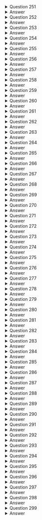 <details>
  <summary>Question 251</summary>

An Amazon EC2 instance is located in a private subnet in a new VPC. This subnet does not have outbound internet access, but the EC2 instance needs the ability to download monthly security updates from an outside vendor. What should a solutions architect do to meet these requirements?

-   [ ] A. Create an internet gateway, and attach it to the VPC. Configure the private subnet route table to use the internet gateway as the default route.
-   [ ] B. Create a NAT gateway, and place it in a public subnet. Configure the private subnet route table to use the NAT gateway as the default route.
-   [ ] C. Create a NAT instance, and place it in the same subnet where the EC2 instance is located. Configure the private subnet route table to use the NAT instance as the default route.
-   [ ] D. Create an internet gateway, and attach it to the VPC. Create a NAT instance, and place it in the same subnet where the EC2 instance is located. Configure the private subnet route table to use the internet gateway as the default route.
   
</details>

<details>
  <summary>Answer</summary>

-   [ ] B. Create a NAT gateway, and place it in a public subnet. Configure the private subnet route table to use the NAT gateway as the default route.
   
Why these are the correct answers:

B. Create a NAT gateway, and place it in a public subnet. Configure the private subnet route table to use the NAT gateway as the default route.

-   [ ] A NAT gateway in a public subnet allows instances in private subnets to access the internet.
-   [ ] The private subnet's route table directs outbound traffic to the NAT gateway.
-   [ ] This solution enables the EC2 instance to download updates securely.
   
Why are the other answers wrong?

-   [ ] A. An internet gateway allows public subnets to access the internet, but not private subnets.
-   [ ] C. A NAT instance requires more management than a NAT gateway. Placing it in the same subnet is incorrect.
-   [ ] D. Combining an internet gateway and a NAT instance is unnecessary and incorrect.

Therefore, Option B is the correct solution.

</details>
<details>
  <summary>Question 252</summary>

A solutions architect needs to design a system to store client case files. The files are core company assets and are important. The number of files will grow over time. The files must be simultaneously accessible from multiple application servers that run on Amazon EC2 instances. The solution must have built-in redundancy. Which solution meets these requirements?

-   [ ] A. Amazon Elastic File System (Amazon EFS)
-   [ ] B. Amazon Elastic Block Store (Amazon EBS)
-   [ ] C. Amazon S3 Glacier Deep Archive
-   [ ] D. AWS Backup
   
</details>

<details>
  <summary>Answer</summary>

-   [ ] A. Amazon Elastic File System (Amazon EFS)
   
Why these are the correct answers:

A. Amazon Elastic File System (Amazon EFS)

-   [ ] Amazon EFS provides scalable file storage for use with EC2 instances.
-   [ ] It supports concurrent access from multiple EC2 instances.
-   [ ] EFS is designed with built-in redundancy and scalability.
   
Why are the other answers wrong?

-   [ ] B. Amazon EBS is block storage and can only be attached to a single EC2 instance at a time.
-   [ ] C. Amazon S3 Glacier Deep Archive is for long-term archival, not concurrent access.
-   [ ] D. AWS Backup is for backup and recovery, not for providing shared file storage.

Therefore, Option A is the correct solution.

</details>

<details>
  <summary>Question 253</summary>

A solutions architect has created two IAM policies: Policy1 and Policy2. Both policies are attached to an IAM group.

![image](https://github.com/user-attachments/assets/33793b35-856c-4f09-be2a-7c4df3846bb2)

A cloud engineer is added as an IAM user to the IAM group. Which action will the cloud engineer be able to perform?

-   [ ] A. Deleting IAM users
-   [ ] B. Deleting directories
-   [ ] C. Deleting Amazon EC2 instances
-   [ ] D. Deleting logs from Amazon CloudWatch Logs
   
</details>

<details>
  <summary>Answer</summary>

-   [ ] C. Deleting Amazon EC2 instances
   
Why these are the correct answers:

C. Deleting Amazon EC2 instances

-   [ ] Policy 1 allows all EC2 actions.
-   [ ] Policy 2 denies "ds:Delete\*" actions.
-   [ ] Deny statements override allow statements, but the cloud engineer is still allowed to delete EC2 instances.

Why are the other answers wrong?

-   [ ] A. The engineer can't delete IAM users because it's not in Policy 1.
-   [ ] B. "ds:Delete\*" denies deleting directories.
-   [ ] D. "logs:Get\*" and "logs:Describe\*" do not allow deleting logs.

Therefore, Option C is the correct answer.

</details>

<details>
  <summary>Question 254</summary>

A company is reviewing a recent migration of a three-tier application to a VPC. The security team discovers that the principle of least privilege is not being applied to Amazon EC2 security group ingress and egress rules between the application tiers. What should a solutions architect do to correct this issue?

-   [ ] A. Create security group rules using the instance ID as the source or destination.
-   [ ] B. Create security group rules using the security group ID as the source or destination.
-   [ ] C. Create security group rules using the VPC CIDR blocks as the source or destination.
-   [ ] D. Create security group rules using the subnet CIDR blocks as the source or destination.
   
</details>

<details>
  <summary>Answer</summary>

-   [ ] B. Create security group rules using the security group ID as the source or destination.
   
Why these are the correct answers:

B. Create security group rules using the security group ID as the source or destination.

-   [ ] Security groups can reference other security groups, applying least privilege.
-   [ ] This allows traffic only from instances in the specified security group.
   
Why are the other answers wrong?

-   [ ] A. Instance IDs are dynamic and not practical for security group rules.
-   [ ] C. VPC CIDR blocks are too broad and violate least privilege.
-   [ ] D. Subnet CIDR blocks are also too broad for tier-level security.

Therefore, Option B is the correct solution.

</details>
<details>
  <summary>Question 255</summary>

A company has an ecommerce checkout workflow that writes an order to a database and calls a service to process the payment. Users are experiencing timeouts during the checkout process. When users resubmit the checkout form, multiple unique orders are created for the same desired transaction. How should a solutions architect refactor this workflow to prevent the creation of multiple orders?

-   [ ] A. Configure the web application to send an order message to Amazon Kinesis Data Firehose. Set the payment service to retrieve the message from Kinesis Data Firehose and process the order.
-   [ ] B. Create a rule in AWS CloudTrail to invoke an AWS Lambda function based on the logged application path request. Use Lambda to query the database, call the payment service, and pass in the order information.
-   [ ] C. Store the order in the database. Send a message that includes the order number to Amazon Simple Notification Service (Amazon SNS). Set the payment service to poll Amazon SNS, retrieve the message, and process the order.
-   [ ] D. Store the order in the database. Send a message that includes the order number to an Amazon Simple Queue Service (Amazon SQS) FIFO queue. Set the payment service to retrieve the message and process the order. Delete the message from the queue.
   
</details>

<details>
  <summary>Answer</summary>

-   [ ] D. Store the order in the database. Send a message that includes the order number to an Amazon Simple Queue Service (Amazon SQS) FIFO queue. Set the payment service to retrieve the message and process the order. Delete the message from the queue.
   
Why these are the correct answers:

D. Store the order in the database. Send a message that includes the order number to an Amazon Simple Queue Service (Amazon SQS) FIFO queue. Set the payment service to retrieve the message and process the order. Delete the message from the queue.

-   [ ] SQS FIFO queues ensure messages are processed exactly once and in order.
-   [ ] This prevents duplicate order creation by processing each order only once.
   
Why are the other answers wrong?

-   [ ] A. Kinesis Data Firehose is for streaming data to destinations, not for ensuring single processing.
-   [ ] B. CloudTrail is for API call logging, not for workflow management.
-   [ ] C. SNS is for pub/sub, not for ensuring single processing of messages.

Therefore, Option D is the correct solution.

</details>
<details>
  <summary>Question 256</summary>

A solutions architect is implementing a document review application using an Amazon S3 bucket for storage. The solution must prevent accidental deletion of the documents and ensure that all versions of the documents are available. Users must be able to download, modify, and upload documents. Which combination of actions should be taken to meet these requirements? (Choose two.)

-   [ ] A. Enable a read-only bucket ACL.
-   [ ] B. Enable versioning on the bucket.
-   [ ] C. Attach an IAM policy to the bucket.
-   [ ] D. Enable MFA Delete on the bucket.
-   [ ] E. Encrypt the bucket using AWS KMS.
   
</details>

<details>
  <summary>Answer</summary>

-   [ ] B. Enable versioning on the bucket.
-   [ ] D. Enable MFA Delete on the bucket.
   
Why these are the correct answers:

B. Enable versioning on the bucket.

-   [ ] Versioning keeps multiple versions of an object, preventing data loss from overwrites or deletions.
   
D. Enable MFA Delete on the bucket.

-   [ ] MFA Delete requires multi-factor authentication for deletion, preventing accidental deletes.
   
Why are the other answers wrong?

-   [ ] A. Read-only ACL prevents users from modifying and uploading documents.
-   [ ] C. IAM policies control access but do not prevent accidental deletion.
-   [ ] E. Encryption secures data but does not prevent deletion.

Therefore, options B and D are the correct solutions.

</details>
<details>
  <summary>Question 257</summary>

A company is building a solution that will report Amazon EC2 Auto Scaling events across all the applications in an AWS account. The company needs to use a serverless solution to store the EC2 Auto Scaling status data in Amazon S3. The company then will use the data in Amazon S3 to provide near-real-time updates in a dashboard. The solution must not affect the speed of EC2 instance launches. How should the company move the data to Amazon S3 to meet these requirements?

-   [ ] A. Use an Amazon CloudWatch metric stream to send the EC2 Auto Scaling status data to Amazon Kinesis Data Firehose. Store the data in Amazon S3.
-   [ ] B. Launch an Amazon EMR cluster to collect the EC2 Auto Scaling status data and send the data to Amazon Kinesis Data Firehose. Store the data in Amazon S3.
-   [ ] C. Create an Amazon EventBridge rule to invoke an AWS Lambda function on a schedule. Configure the Lambda function to send the EC2 Auto Scaling status data directly to Amazon S3.
-   [ ] D. Use a bootstrap script during the launch of an EC2 instance to install Amazon Kinesis Agent. Configure Kinesis Agent to collect the EC2 Auto Scaling status data and send the data to Amazon Kinesis Data Firehose. Store the data in Amazon S3.
   
</details>

<details>
  <summary>Answer</summary>

-   [ ] A. Use an Amazon CloudWatch metric stream to send the EC2 Auto Scaling status data to Amazon Kinesis Data Firehose. Store the data in Amazon S3.
   
Why these are the correct answers:

A. Use an Amazon CloudWatch metric stream to send the EC2 Auto Scaling status data to Amazon Kinesis Data Firehose. Store the data in Amazon S3.

-   [ ] CloudWatch metric streams send data in near-real-time without affecting EC2 instance launches.
-   [ ] Kinesis Data Firehose efficiently delivers data to S3.
-   [ ] This is a serverless solution.
   
Why are the other answers wrong?

-   [ ] B. Launching an EMR cluster is not serverless and adds overhead.
-   [ ] C. Lambda on a schedule is not real-time.
-   [ ] D. Bootstrap scripts add overhead to EC2 launches.

Therefore, Option A is the correct solution.

</details>
<details>
  <summary>Question 258</summary>

A company has an application that places hundreds of .csv files into an Amazon S3 bucket every hour. The files are 1 GB in size. Each time a file is uploaded, the company needs to convert the file to Apache Parquet format and place the output file into an S3 bucket. Which solution will meet these requirements with the LEAST operational overhead?

-   [ ] A. Create an AWS Lambda function to download the .csv files, convert the files to Parquet format, and place the output files in an S3 bucket. Invoke the Lambda function for each S3 PUT event.
-   [ ] B. Create an Apache Spark job to read the .csv files, convert the files to Parquet format, and place the output files in an S3 bucket. Create an AWS Lambda function for each S3 PUT event to invoke the Spark job.
-   [ ] C. Create an AWS Glue table and an AWS Glue crawler for the S3 bucket where the application places the .csv files. Schedule an AWS Lambda function to periodically use Amazon Athena to query the AWS Glue table, convert the query results into Parquet format, and place the output files into an S3 bucket.
-   [ ] D. Create an AWS Glue extract, transform, and load (ETL) job to convert the .csv files to Parquet format and place the output files into an S3 bucket. Create an AWS Lambda function for each S3 PUT event to invoke the ETL job.
   
</details>

<details>
  <summary>Answer</summary>

-   [ ] D. Create an AWS Glue extract, transform, and load (ETL) job to convert the .csv files to Parquet format and place the output files into an S3 bucket. Create an AWS Lambda function for each S3 PUT event to invoke the ETL job.
   
Why these are the correct answers:

D. Create an AWS Glue extract, transform, and load (ETL) job to convert the .csv files to Parquet format and place the output files into an S3 bucket. Create an AWS Lambda function for each S3 PUT event to invoke the ETL job.

-   [ ] AWS Glue ETL jobs are designed for data transformation.
-   [ ] Lambda functions can trigger the ETL job on S3 PUT events.
-   [ ] This solution is efficient and managed.
   
Why are the other answers wrong?

-   [ ] A. Lambda functions may have limitations with large files and complex transformations.
-   [ ] B. Spark jobs require more setup and management.
-   [ ] C. Athena is for querying, not efficient for ETL.

Therefore, Option D is the correct solution.

</details>
<details>
  <summary>Question 259</summary>

A company is implementing new data retention policies for all databases that run on Amazon RDS DB instances. The company must retain daily backups for a minimum period of 2 years. The backups must be consistent and restorable. Which solution should a solutions architect recommend to meet these requirements?

-   [ ] A. Create a backup vault in AWS Backup to retain RDS backups. Create a new backup plan with a daily schedule and an expiration period of 2 years after creation. Assign the RDS DB instances to the backup plan.
-   [ ] B. Configure a backup window for the RDS DB instances for daily snapshots. Assign a snapshot retention policy of 2 years to each RDS DB instance. Use Amazon Data Lifecycle Manager (Amazon DLM) to schedule snapshot deletions.
-   [ ] C. Configure database transaction logs to be automatically backed up to Amazon CloudWatch Logs with an expiration period of 2 years.
-   [ ] D. Configure an AWS Database Migration Service (AWS DMS) replication task. Deploy a replication instance, and configure a change data capture (CDC) task to stream database changes to Amazon S3 as the target. Configure S3 Lifecycle policies to delete the snapshots after 2 years.
   
</details>

<details>
  <summary>Answer</summary>

-   [ ] A. Create a backup vault in AWS Backup to retain RDS backups. Create a new backup plan with a daily schedule and an expiration period of 2 years after creation. Assign the RDS DB instances to the backup plan.
   
Why these are the correct answers:

A. Create a backup vault in AWS Backup to retain RDS backups. Create a new backup plan with a daily schedule and an expiration period of 2 years after creation. Assign the RDS DB instances to the backup plan.

-   [ ] AWS Backup centrally manages backups.
-   [ ] Backup plans automate backup schedules and retention.
-   [ ] This solution meets the requirements for consistent and restorable backups.
   
Why are the other answers wrong?

-   [ ] B. RDS snapshots are point-in-time and not as flexible as AWS Backup. DLM is for EBS volumes, not RDS.
-   [ ] C. CloudWatch Logs are for log data, not database backups.
-   [ ] D. DMS is for database migration, not backups.

Therefore, Option A is the correct solution.

</details>
<details>
  <summary>Question 260</summary>

A company's compliance team needs to move its file shares to AWS. The shares run on a Windows Server SMB file share. A self-managed on-premises Active Directory controls access to the files and folders. The company wants to use Amazon FSx for Windows File Server as part of the solution. The company must ensure that the on-premises Active Directory groups restrict access to the FSx for Windows File Server SMB compliance shares, folders, and files after the move to AWS. The company has created an FSx for Windows File Server file system. Which solution will meet these requirements?

-   [ ] A. Create an Active Directory Connector to connect to the Active Directory. Map the Active Directory groups to IAM groups to restrict access.
-   [ ] B. Assign a tag with a Restrict tag key and a Compliance tag value. Map the Active Directory groups to IAM groups to restrict access.
-   [ ] C. Create an IAM service-linked role that is linked directly to FSx for Windows File Server to restrict access.
-   [ ] D. Join the file system to the Active Directory to restrict access.
   
</details>

<details>
  <summary>Answer</summary>

-   [ ] D. Join the file system to the Active Directory to restrict access.
   
Why these are the correct answers:

D. Join the file system to the Active Directory to restrict access.

-   [ ] Joining the file system to the Active Directory preserves existing permissions.
-   [ ] This allows on-premises Active Directory groups to control access.
   
Why are the other answers wrong?

-   [ ] A. AD Connector connects to AD but doesn't directly enforce permissions. Mapping to IAM groups is incorrect.
-   [ ] B. Tags are for metadata, not access control. Mapping to IAM groups is incorrect.
-   [ ] C. IAM service-linked roles are for AWS services to access other AWS services, not for Active Directory permissions.

Therefore, Option D is the correct solution.

</details>

<details>
  <summary>Question 261</summary>

A company recently announced the deployment of its retail website to a global audience. The website runs on multiple Amazon EC2 instances behind an Elastic Load Balancer. The instances run in an Auto Scaling group across multiple Availability Zones. The company wants to provide its customers with different versions of content based on the devices that the customers use to access the website. Which combination of actions should a solutions architect take to meet these requirements? (Choose two.)

-   [ ] A. Configure Amazon CloudFront to cache multiple versions of the content.
-   [ ] B. Configure a host header in a Network Load Balancer to forward traffic to different instances.
-   [ ] C. Configure a Lambda@Edge function to send specific objects to users based on the User-Agent header.
-   [ ] D. Configure AWS Global Accelerator. Forward requests to a Network Load Balancer (NLB). Configure the NLB to set up host-based routing to different EC2 instances.
-   [ ] E. Configure AWS Global Accelerator. Forward requests to a Network Load Balancer (NLB). Configure the NLB to set up path-based routing to different EC2 instances.
   
</details>

<details>
  <summary>Answer</summary>

-   [ ] A. Configure Amazon CloudFront to cache multiple versions of the content.
-   [ ] C. Configure a Lambda@Edge function to send specific objects to users based on the User-Agent header.
   
Why these are the correct answers:

A. Configure Amazon CloudFront to cache multiple versions of the content.

-   [ ] CloudFront can cache different versions of content.
   
C. Configure a Lambda@Edge function to send specific objects to users based on the User-Agent header.

-   [ ] Lambda@Edge allows customization of content delivery based on headers like User-Agent.
   
Why are the other answers wrong?

-   [ ] B. Network Load Balancers do not support host headers.
-   [ ] D. Global Accelerator is for performance, not content versioning. NLBs don't support host-based routing.
-   [ ] E. Global Accelerator is for performance, not content versioning. NLBs don't support path-based routing.

Therefore, options A and C are correct.

</details>
<details>
  <summary>Question 262</summary>

A company plans to use Amazon ElastiCache for its multi-tier web application. A solutions architect creates a Cache VPC for the ElastiCache cluster and an App VPC for the application's Amazon EC2 instances. Both VPCs are in the us-east-1 Region.

The solutions architect must implement a solution to provide the application's EC2 instances with access to the ElastiCache cluster. Which solution will meet these requirements MOST cost-effectively?

-   [ ] A. Create a peering connection between the VPCs. Add a route table entry for the peering connection in both VPCs. Configure an inbound rule for the ElastiCache cluster's security group to allow inbound connection from the application's security group.
-   [ ] B. Create a Transit VPC. Update the VPC route tables in the Cache VPC and the App VPC to route traffic through the Transit VPC. Configure an inbound rule for the ElastiCache cluster's security group to allow inbound connection from the application's security group.
-   [ ] C. Create a peering connection between the VPCs. Add a route table entry for the peering connection in both VPCs. Configure an inbound rule for the peering connection's security group to allow inbound connection from the application's security group.
-   [ ] D. Create a Transit VPC. Update the VPC route tables in the Cache VPC and the App VPC to route traffic through the Transit VPC. Configure an inbound rule for the Transit VPC's security group to allow inbound connection from the application's security group.
   
</details>

<details>
  <summary>Answer</summary>

-   [ ] A. Create a peering connection between the VPCs. Add a route table entry for the peering connection in both VPCs. Configure an inbound rule for the ElastiCache cluster's security group to allow inbound connection from the application's security group.
   
Why these are the correct answers:

A. Create a peering connection between the VPCs. Add a route table entry for the peering connection in both VPCs. Configure an inbound rule for the ElastiCache cluster's security group to allow inbound connection from the application's security group.

-   [ ] VPC peering is the simplest and most cost-effective way to connect two VPCs.
-   [ ] Route table entries enable traffic flow.
-   [ ] Security groups control access to ElastiCache.
   
Why are the other answers wrong?

-   [ ] B. Transit VPC is more complex and expensive for only two VPCs.
-   [ ] C. Security groups of ElastiCache, not peering, control access to ElastiCache.
-   [ ] D. Transit VPC is more complex and expensive than peering.

Therefore, Option A is the correct solution.

</details>
<details>
  <summary>Question 263</summary>

A company is building an application that consists of several microservices. The company has decided to use container technologies to deploy its software on AWS. The company needs a solution that minimizes the amount of ongoing effort for maintenance and scaling. The company cannot manage additional infrastructure. Which combination of actions should a solutions architect take to meet these requirements? (Choose two.)

-   [ ] A. Deploy an Amazon Elastic Container Service (Amazon ECS) cluster.
-   [ ] B. Deploy the Kubernetes control plane on Amazon EC2 instances that span multiple Availability Zones.
-   [ ] C. Deploy an Amazon Elastic Container Service (Amazon ECS) service with an Amazon EC2 launch type. Specify a desired task number level of greater than or equal to 2.
-   [ ] D. Deploy an Amazon Elastic Container Service (Amazon ECS) service with a Fargate launch type. Specify a desired task number level of greater than or equal to 2.
-   [ ] E. Deploy Kubernetes worker nodes on Amazon EC2 instances that span multiple Availability Zones. Create a deployment that specifies two or more replicas for each microservice.
   
</details>

<details>
  <summary>Answer</summary>

-   [ ] A. Deploy an Amazon Elastic Container Service (Amazon ECS) cluster.
-   [ ] D. Deploy an Amazon Elastic Container Service (Amazon ECS) service with a Fargate launch type. Specify a desired task number level of greater than or equal to 2.
   
Why these are the correct answers:

A. Deploy an Amazon Elastic Container Service (Amazon ECS) cluster.

-   [ ] ECS is a managed container orchestration service.
   
D. Deploy an Amazon Elastic Container Service (Amazon ECS) service with a Fargate launch type. Specify a desired task number level of greater than or equal to 2.

-   [ ] Fargate removes the need to manage underlying infrastructure.
-   [ ] Specifying at least two tasks ensures high availability.
   
Why are the other answers wrong?

-   [ ] B. Managing the Kubernetes control plane adds operational overhead.
-   [ ] C. EC2 launch type requires managing EC2 instances.
-   [ ] E. Managing Kubernetes worker nodes adds operational overhead.

Therefore, options A and D are correct.

</details>
<details>
  <summary>Question 264</summary>

A company has a web application hosted over 10 Amazon EC2 instances with traffic directed by Amazon Route 53. The company occasionally experiences a timeout error when attempting to browse the application. The networking team finds that some DNS queries return IP addresses of unhealthy instances, resulting in the timeout error. What should a solutions architect implement to overcome these timeout errors?

-   [ ] A. Create a Route 53 simple routing policy record for each EC2 instance. Associate a health check with each record.
-   [ ] B. Create a Route 53 failover routing policy record for each EC2 instance. Associate a health check with each record.
-   [ ] C. Create an Amazon CloudFront distribution with EC2 instances as its origin. Associate a health check with the EC2 instances.
-   [ ] D. Create an Application Load Balancer (ALB) with a health check in front of the EC2 instances. Route to the ALB from Route 53.
   
</details>

<details>
  <summary>Answer</summary>

-   [ ] D. Create an Application Load Balancer (ALB) with a health check in front of the EC2 instances. Route to the ALB from Route 53.
   
Why these are the correct answers:

D. Create an Application Load Balancer (ALB) with a health check in front of the EC2 instances. Route to the ALB from Route 53.

-   [ ] ALB health checks ensure traffic is routed only to healthy instances.
-   [ ] Route 53 directs traffic to the ALB.
   
Why are the other answers wrong?

-   [ ] A. Simple routing does not provide health checks.
-   [ ] B. Failover routing is for disaster recovery, not load balancing.
-   [ ] C. CloudFront is for caching, not load balancing with health checks.

Therefore, Option D is the correct solution.

</details>
<details>
  <summary>Question 265</summary>

A solutions architect needs to design a highly available application consisting of web, application, and database tiers. HTTPS content delivery should be as close to the edge as possible, with the least delivery time. Which solution meets these requirements and is MOST secure?

-   [ ] A. Configure a public Application Load Balancer (ALB) with multiple redundant Amazon EC2 instances in public subnets. Configure Amazon CloudFront to deliver HTTPS content using the public ALB as the origin.
-   [ ] B. Configure a public Application Load Balancer with multiple redundant Amazon EC2 instances in private subnets. Configure Amazon CloudFront to deliver HTTPS content using the EC2 instances as the origin.
-   [ ] C. Configure a public Application Load Balancer (ALB) with multiple redundant Amazon EC2 instances in private subnets. Configure Amazon CloudFront to deliver HTTPS content using the public ALB as the origin.
-   [ ] D. Configure a public Application Load Balancer with multiple redundant Amazon EC2 instances in public subnets. Configure Amazon CloudFront to deliver HTTPS content using the EC2 instances as the origin.
   
</details>

<details>
  <summary>Answer</summary>

-   [ ] C. Configure a public Application Load Balancer (ALB) with multiple redundant Amazon EC2 instances in private subnets. Configure Amazon CloudFront to deliver HTTPS content using the public ALB as the origin.
   
Why these are the correct answers:

C. Configure a public Application Load Balancer (ALB) with multiple redundant Amazon EC2 instances in private subnets. Configure Amazon CloudFront to deliver HTTPS content using the public ALB as the origin.

-   [ ] CloudFront delivers content close to users (edge locations).
-   [ ] ALB distributes traffic to EC2 instances.
-   [ ] Private subnets secure EC2 instances.
   
Why are the other answers wrong?

-   [ ] A. EC2 instances in public subnets are less secure.
-   [ ] B. CloudFront needs a public endpoint like an ALB, not EC2 instances directly. EC2 instances in private subnets can't be directly accessed from the internet.
-   [ ] D. EC2 instances in public subnets are less secure, and CloudFront needs a public endpoint.

Therefore, Option C is the correct solution.

</details>
<details>
  <summary>Question 266</summary>

A company has a popular gaming platform running on AWS. The application is sensitive to latency because latency can impact the user experience and introduce unfair advantages to some players. The application is deployed in every AWS Region. It runs on Amazon EC2 instances that are part of Auto Scaling groups configured behind Application Load Balancers (ALBs). A solutions architect needs to implement a mechanism to monitor the health of the application and redirect traffic to healthy endpoints. Which solution meets these requirements?

-   [ ] A. Configure an accelerator in AWS Global Accelerator. Add a listener for the port that the application listens on, and attach it to a Regional endpoint in each Region. Add the ALB as the endpoint.
-   [ ] B. Create an Amazon CloudFront distribution and specify the ALB as the origin server. Configure the cache behavior to use origin cache headers. Use AWS Lambda functions to optimize the traffic.
-   [ ] C. Create an Amazon CloudFront distribution and specify Amazon S3 as the origin server. Configure the cache behavior to use origin cache headers. Use AWS Lambda functions to optimize the traffic.
-   [ ] D. Configure an Amazon DynamoDB database to serve as the data store for the application. Create a DynamoDB Accelerator (DAX) cluster to act as the in-memory cache for DynamoDB hosting the application data.
   
</details>

<details>
  <summary>Answer</summary>

-   [ ] A. Configure an accelerator in AWS Global Accelerator. Add a listener for the port that the application listens on, and attach it to a Regional endpoint in each Region. Add the ALB as the endpoint.
   
Why these are the correct answers:

A. Configure an accelerator in AWS Global Accelerator. Add a listener for the port that the application listens on, and attach it to a Regional endpoint in each Region. Add the ALB as the endpoint.

-   [ ] Global Accelerator improves performance by routing traffic to the nearest healthy endpoint.
-   [ ] It monitors application health and redirects traffic away from unhealthy endpoints.
   
Why are the other answers wrong?

-   [ ] B. CloudFront is for caching content, not for real-time traffic routing based on health.
-   [ ] C. CloudFront with S3 is for static content, not dynamic application traffic.
-   [ ] D. DynamoDB and DAX are for database performance, not application health and traffic routing.

Therefore, Option A is the correct solution.

</details>
<details>
  <summary>Question 267</summary>

A company has one million users that use its mobile app. The company must analyze the data usage in near-real time. The company also must encrypt the data in near-real time and must store the data in a centralized location in Apache Parquet format for further processing. Which solution will meet these requirements with the LEAST operational overhead?

-   [ ] A. Create an Amazon Kinesis data stream to store the data in Amazon S3. Create an Amazon Kinesis Data Analytics application to analyze the data. Invoke an AWS Lambda function to send the data to the Kinesis Data Analytics application.
-   [ ] B. Create an Amazon Kinesis data stream to store the data in Amazon S3. Create an Amazon EMR cluster to analyze the data. Invoke an AWS Lambda function to send the data to the EMR cluster.
-   [ ] C. Create an Amazon Kinesis Data Firehose delivery stream to store the data in Amazon S3. Create an Amazon EMR cluster to analyze the data.
-   [ ] D. Create an Amazon Kinesis Data Firehose delivery stream to store the data in Amazon S3. Create an Amazon Kinesis Data Analytics application to analyze the data.
   
</details>

<details>
  <summary>Answer</summary>

-   [ ] D. Create an Amazon Kinesis Data Firehose delivery stream to store the data in Amazon S3. Create an Amazon Kinesis Data Analytics application to analyze the data.
   
Why these are the correct answers:

D. Create an Amazon Kinesis Data Firehose delivery stream to store the data in Amazon S3. Create an Amazon Kinesis Data Analytics application to analyze the data.

-   [ ] Kinesis Data Firehose can deliver data to S3 and convert it to Parquet.
-   [ ] Kinesis Data Analytics can analyze data in near-real time.
-   [ ] This is a managed solution with minimal overhead.
   
Why are the other answers wrong?

-   [ ] A. Kinesis Data Streams and Lambda add complexity.
-   [ ] B. EMR clusters add operational overhead.
-   [ ] C. EMR clusters add operational overhead.

Therefore, Option D is the correct solution.

</details>
<details>
  <summary>Question 268</summary>

A gaming company has a web application that displays scores. The application runs on Amazon EC2 instances behind an Application Load Balancer. The application stores data in an Amazon RDS for MySQL database. Users are starting to experience long delays and interruptions that are caused by database read performance. The company wants to improve the user experience while minimizing changes to the application's architecture. What should a solutions architect do to meet these requirements?

-   [ ] A. Use Amazon ElastiCache in front of the database.
-   [ ] B. Use RDS Proxy between the application and the database.
-   [ ] C. Migrate the application from EC2 instances to AWS Lambda.
-   [ ] D. Migrate the database from Amazon RDS for MySQL to Amazon DynamoDB.
   
</details>

<details>
  <summary>Answer</summary>

-   [ ] A. Use Amazon ElastiCache in front of the database.
   
Why these are the correct answers:

A. Use Amazon ElastiCache in front of the database.

-   [ ] ElastiCache can cache frequently read data, reducing database load.
-   [ ] This improves read performance with minimal changes to the application.
   
Why are the other answers wrong?

-   [ ] B. RDS Proxy is for connection management, not caching.
-   [ ] C. Migrating to Lambda requires significant application changes.
-   [ ] D. Migrating to DynamoDB requires significant application changes.

Therefore, Option A is the correct solution.

</details>
<details>
  <summary>Question 269</summary>

An ecommerce company has noticed performance degradation of its Amazon RDS based web application. The performance degradation is attributed to an increase in the number of read-only SQL queries triggered by business analysts. A solutions architect needs to solve the problem with minimal changes to the existing web application. What should the solutions architect recommend?

-   [ ] A. Export the data to Amazon DynamoDB and have the business analysts run their queries.
-   [ ] B. Load the data into Amazon ElastiCache and have the business analysts run their queries.
-   [ ] C. Create a read replica of the primary database and have the business analysts run their queries.
-   [ ] D. Copy the data into an Amazon Redshift cluster and have the business analysts run their queries.
   
</details>

<details>
  <summary>Answer</summary>

-   [ ] C. Create a read replica of the primary database and have the business analysts run their queries.
   
Why these are the correct answers:

C. Create a read replica of the primary database and have the business analysts run their queries.

-   [ ] Read replicas offload read queries from the primary database.
-   [ ] This improves performance with minimal application changes.
   
Why are the other answers wrong?

-   [ ] A. DynamoDB is not suitable for complex SQL queries.
-   [ ] B. ElastiCache is for caching, not for running analytical queries.
-   [ ] D. Redshift is for data warehousing and is overkill for simple read queries.

Therefore, Option C is the correct solution.

</details>
<details>
  <summary>Question 270</summary>

A company is using a centralized AWS account to store log data in various Amazon S3 buckets. A solutions architect needs to ensure that the data is encrypted at rest before the data is uploaded to the S3 buckets. The data also must be encrypted in transit. Which solution meets these requirements?

-   [ ] A. Use client-side encryption to encrypt the data that is being uploaded to the S3 buckets.
-   [ ] B. Use server-side encryption to encrypt the data that is being uploaded to the S3 buckets.
-   [ ] C. Create bucket policies that require the use of server-side encryption with S3 managed encryption keys (SSE-S3) for S3 uploads.
-   [ ] D. Enable the security option to encrypt the S3 buckets through the use of a default AWS Key Management Service (AWS KMS) key.
   
</details>

<details>
  <summary>Answer</summary>

-   [ ] A. Use client-side encryption to encrypt the data that is being uploaded to the S3 buckets.
   
Why these are the correct answers:

A. Use client-side encryption to encrypt the data that is being uploaded to the S3 buckets.

-   [ ] Client-side encryption ensures data is encrypted before transit and at rest.
   
Why are the other answers wrong?

-   [ ] B. Server-side encryption encrypts data at rest but not before transit.
-   [ ] C. Bucket policies enforce encryption but don't encrypt data before transit.
-   [ ] D. This option does not exist.

Therefore, Option A is the correct solution.

</details>

<details>
  <summary>Question 271</summary>

A solutions architect observes that a nightly batch processing job is automatically scaled up for 1 hour before the desired Amazon EC2 capacity is reached. The peak capacity is the 'same every night and the batch jobs always start at 1 AM. The solutions architect needs to find a cost-effective solution that will allow for the desired EC2 capacity to be reached quickly and allow the Auto Scaling group to scale down after the batch jobs are complete. What should the solutions architect do to meet these requirements?

- [ ] A. Increase the minimum capacity for the Auto Scaling group.
- [ ] B. Increase the maximum capacity for the Auto Scaling group.
- [ ] C. Configure scheduled scaling to scale up to the desired compute level.
- [ ] D. Change the scaling policy to add more EC2 instances during each scaling operation.

</details>

<details>
  <summary>Answer</summary>

- [ ] C. Configure scheduled scaling to scale up to the desired compute level.

Why these are the correct answers:

C. Configure scheduled scaling to scale up to the desired compute level.

Why are the other answers wrong?

- [ ] A. Increasing the minimum capacity would ensure that the desired number of instances are always running, not just during the batch job. This is not cost-effective.
- [ ] B. Increasing the maximum capacity would not solve the problem of the delay in scaling up. It only sets a ceiling on how many instances can run.
- [ ] D. Changing the scaling policy might help scale faster, but since the scaling is predictable, it is not the most cost-effective solution.
</details>
<details>
  <summary>Question 272</summary>

A company serves a dynamic website from a fleet of Amazon EC2 instances behind an Application Load Balancer (ALB). The website needs to support multiple languages to serve customers around the world. The website's architecture is running in the us-west-1 Region and is exhibiting high request latency for users that are located in other parts of the world. The website needs to serve requests quickly and efficiently regardless of a user's location. However, the company does not want to recreate the existing architecture across multiple Regions. What should a solutions architect do to meet these requirements?

- [ ] A. Replace the existing architecture with a website that is served from an Amazon S3 bucket. Configure an Amazon CloudFront distribution with the S3 bucket as the origin. Set the cache behavior settings to cache based on the Accept-Language request header.
- [ ] B. Configure an Amazon CloudFront distribution with the ALB as the origin. Set the cache behavior settings to cache based on the Accept-Language request header.
- [ ] C. Create an Amazon API Gateway API that is integrated with the ALB. Configure the API to use the HTTP integration type. Set up an API Gateway stage to enable the API cache based on the Accept-Language request header.
- [ ] D. Launch an EC2 instance in each additional Region and configure NGINX to act as a cache server for that Region. Put all the EC2 instances and the ALB behind an Amazon Route 53 record set with a geolocation routing policy.

</details>

<details>
  <summary>Answer</summary>

- [ ] B. Configure an Amazon CloudFront distribution with the ALB as the origin. Set the cache behavior settings to cache based on the Accept-Language request header.

Why these are the correct answers:

B. Configure an Amazon CloudFront distribution with the ALB as the origin. Set the cache behavior settings to cache based on the Accept-Language request header.

Why are the other answers wrong?

- [ ] A. Replacing the architecture with S3 would only work for static content, not a dynamic website.
- [ ] C. API Gateway is not designed for caching web content like CloudFront.
- [ ] D. Launching EC2 instances in each region is complex and expensive compared to using CloudFront.
</details>
<details>
  <summary>Question 273</summary>

A rapidly growing ecommerce company is running its workloads in a single AWS Region. A solutions architect must create a disaster recovery (DR) strategy that includes a different AWS Region. The company wants its database to be up to date in the DR Region with the least possible latency. The remaining infrastructure in the DR Region needs to run at reduced capacity and must be able to scale up if necessary. Which solution will meet these requirements with the LOWEST recovery time objective (RTO)?

- [ ] A. Use an Amazon Aurora global database with a pilot light deployment.
- [ ] B. Use an Amazon Aurora global database with a warm standby deployment.
- [ ] C. Use an Amazon RDS Multi-AZ DB instance with a pilot light deployment.
- [ ] D. Use an Amazon RDS Multi-AZ DB instance with a warm standby deployment.

</details>

<details>
  <summary>Answer</summary>

- [ ] B. Use an Amazon Aurora global database with a warm standby deployment.

Why these are the correct answers:

B. Use an Amazon Aurora global database with a warm standby deployment.

Why are the other answers wrong?

- [ ] A. Pilot light has a higher RTO because you need to scale up resources in the DR region.
- [ ] C. RDS Multi-AZ is within a single region, not for cross-region DR.
- [ ] D. RDS Multi-AZ is for high availability within a region, not DR across regions.
</details>
<details>
  <summary>Question 274</summary>

A company runs an application on Amazon EC2 instances. The company needs to implement a disaster recovery (DR) solution for the application. The DR solution needs to have a recovery time objective (RTO) of less than 4 hours. The DR solution also needs to use the fewest possible AWS resources during normal operations. Which solution will meet these requirements in the MOST operationally efficient way?

- [ ] A. Create Amazon Machine Images (AMIs) to back up the EC2 instances. Copy the AMIs to a secondary AWS Region. Automate infrastructure deployment in the secondary Region by using AWS Lambda and custom scripts.
- [ ] B. Create Amazon Machine Images (AMIs) to back up the EC2 instances. Copy the AMIs to a secondary AWS Region. Automate infrastructure deployment in the secondary Region by using AWS CloudFormation.
- [ ] C. Launch EC2 instances in a secondary AWS Region. Keep the EC2 instances in the secondary Region active at all times.
- [ ] D. Launch EC2 instances in a secondary Availability Zone. Keep the EC2 instances in the secondary Availability Zone active at all times.

</details>

<details>
  <summary>Answer</summary>

- [ ] B. Create Amazon Machine Images (AMIs) to back up the EC2 instances. Copy the AMIs to a secondary AWS Region. Automate infrastructure deployment in the secondary Region by using AWS CloudFormation.

Why these are the correct answers:

B. Create Amazon Machine Images (AMIs) to back up the EC2 instances. Copy the AMIs to a secondary AWS Region. Automate infrastructure deployment in the secondary Region by using AWS CloudFormation.

Why are the other answers wrong?

- [ ] A. Using Lambda and custom scripts adds operational overhead compared to CloudFormation.
- [ ] C. Keeping EC2 instances active in the DR region at all times is costly.
- [ ] D. Using a secondary Availability Zone is for high availability, not cross-region DR.
</details>
<details>
  <summary>Question 275</summary>

A company runs an internal browser-based application. The application runs on Amazon EC2 instances behind an Application Load Balancer. The instances run in an Amazon EC2 Auto Scaling group across multiple Availability Zones. The Auto Scaling group scales up to 20 instances during work hours, but scales down to 2 instances overnight. Staff are complaining that the application is very slow when the day begins, although it runs well by mid-morning. How should the scaling be changed to address the staff complaints and keep costs to a minimum?

- [ ] A. Implement a scheduled action that sets the desired capacity to 20 shortly before the office opens.
- [ ] B. Implement a step scaling action triggered at a lower CPU threshold, and decrease the cooldown period.
- [ ] C. Implement a target tracking action triggered at a lower CPU threshold, and decrease the cooldown period.
- [ ] D. Implement a scheduled action that sets the minimum and maximum capacity to 20 shortly before the office opens.

</details>

<details>
  <summary>Answer</summary>

- [ ] C. Implement a target tracking action triggered at a lower CPU threshold, and decrease the cooldown period.

Why these are the correct answers:

C. Implement a target tracking action triggered at a lower CPU threshold, and decrease the cooldown period.

Why are the other answers wrong?

- [ ] A. Scheduled actions don't respond to actual demand, just time.
- [ ] B. Step scaling is less smooth than target tracking.
- [ ] D. Setting min/max to 20 is costly; target tracking adjusts based on load.
</details>
<details>
  <summary>Question 276</summary>

A company has a multi-tier application deployed on several Amazon EC2 instances in an Auto Scaling group. An Amazon RDS for Oracle instance is the application' s data layer that uses Oracle-specific PL/SQL functions. Traffic to the application has been steadily increasing. This is causing the EC2 instances to become overloaded and the RDS instance to run out of storage. The Auto Scaling group does not have any scaling metrics and defines the minimum healthy instance count only. The company predicts that traffic will continue to increase at a steady but unpredictable rate before leveling off. What should a solutions architect do to ensure the system can automatically scale for the increased traffic? (Choose two.)

- [ ] A. Configure storage Auto Scaling on the RDS for Oracle instance.
- [ ] B. Migrate the database to Amazon Aurora to use Auto Scaling storage.
- [ ] C. Configure an alarm on the RDS for Oracle instance for low free storage space.
- [ ] D. Configure the Auto Scaling group to use the average CPU as the scaling metric.
- [ ] E. Configure the Auto Scaling group to use the average free memory as the scaling metric.

</details>

<details>
  <summary>Answer</summary>

- [ ] A. Configure storage Auto Scaling on the RDS for Oracle instance.
- [ ] D. Configure the Auto Scaling group to use the average CPU as the scaling metric.

Why these are the correct answers:

A. Configure storage Auto Scaling on the RDS for Oracle instance.
D. Configure the Auto Scaling group to use the average CPU as the scaling metric.

Why are the other answers wrong?

- [ ] B. Migrating to Aurora is a big change, not just scaling.
- [ ] C. An alarm notifies, but Auto Scaling acts automatically.
- [ ] E. CPU is a better metric for web servers than memory.
</details>
<details>
  <summary>Question 277</summary>

A company provides an online service for posting video content and transcoding it for use by any mobile platform. The application architecture uses Amazon Elastic File System (Amazon EFS) Standard to collect and store the videos so that multiple Amazon EC2 Linux instances can access the video content for processing. As the popularity of the service has grown over time, the storage costs have become too expensive. Which storage solution is MOST cost-effective?

- [ ] A. Use AWS Storage Gateway for files to store and process the video content.
- [ ] B. Use AWS Storage Gateway for volumes to store and process the video content.
- [ ] C. Use Amazon EFS for storing the video content. Once processing is complete, transfer the files to Amazon Elastic Block Store (Amazon EBS).
- [ ] D. Use Amazon S3 for storing the video content. Move the files temporarily over to an Amazon Elastic Block Store (Amazon EBS) volume attached to the server for processing.

</details>

<details>
  <summary>Answer</summary>

- [ ] D. Use Amazon S3 for storing the video content. Move the files temporarily over to an Amazon Elastic Block Store (Amazon EBS) volume attached to the server for processing.

Why these are the correct answers:

D. Use Amazon S3 for storing the video content. Move the files temporarily over to an Amazon Elastic Block Store (Amazon EBS) volume attached to the server for processing.

Why are the other answers wrong?

- [ ] A. Storage Gateway is for on-premises integration, not cost-effective here.
- [ ] B. Storage Gateway volumes are block storage, not file storage.
- [ ] C. EFS is expensive for large video storage. EBS is not suitable for sharing files between EC2 instances.
</details>
<details>
  <summary>Question 278</summary>

A company wants to create an application to store employee data in a hierarchical structured relationship. The company needs a minimum-latency response to high-traffic queries for the employee data and must protect any sensitive data. The company also needs to receive monthly email messages if any financial information is present in the employee data. Which combination of steps should a solutions architect take to meet these requirements? (Choose two.)

- [ ] A. Use Amazon Redshift to store the employee data in hierarchies. Unload the data to Amazon S3 every month.
- [ ] B. Use Amazon DynamoDB to store the employee data in hierarchies. Export the data to Amazon S3 every month.
- [ ] C. Configure Amazon Macie for the AWS account. Integrate Macie with Amazon EventBridge to send monthly events to AWS Lambda.
- [ ] D. Use Amazon Athena to analyze the employee data in Amazon S3. Integrate Athena with Amazon QuickSight to publish analysis dashboards and share the dashboards with users.
- [ ] E. Configure Amazon Macie for the AWS account. Integrate Macie with Amazon EventBridge to send monthly notifications through an Amazon Simple Notification Service (Amazon SNS) subscription.

</details>

<details>
  <summary>Answer</summary>

- [ ] B. Use Amazon DynamoDB to store the employee data in hierarchies. Export the data to Amazon S3 every month.
- [ ] E. Configure Amazon Macie for the AWS account. Integrate Macie with Amazon EventBridge to send monthly notifications through an Amazon Simple Notification Service (Amazon SNS) subscription.

Why these are the correct answers:

B. Use Amazon DynamoDB to store the employee data in hierarchies. Export the data to Amazon S3 every month.
E. Configure Amazon Macie for the AWS account. Integrate Macie with Amazon EventBridge to send monthly notifications through an Amazon Simple Notification Service (Amazon SNS) subscription.

Why are the other answers wrong?

- [ ] A. Redshift is for analytics, not low-latency queries.
- [ ] C. Lambda is not needed to send email notifications.
- [ ] D. Athena/QuickSight is for analysis, not storing data.
</details>
<details>
  <summary>Question 279</summary>

A company has an application that is backed by an Amazon DynamoDB table. The company's compliance requirements specify that database backups must be taken every month, must be available for 6 months, and must be retained for 7 years. Which solution will meet these requirements?

- [ ] A. Create an AWS Backup plan to back up the DynamoDB table on the first day of each month. Specify a lifecycle policy that transitions the backup to cold storage after 6 months. Set the retention period for each backup to 7 years.
- [ ] B. Create a DynamoDB on-demand backup of the DynamoDB table on the first day of each month. Transition the backup to Amazon S3 Glacier Flexible Retrieval after 6 months. Create an S3 Lifecycle policy to delete backups that are older than 7 years.
- [ ] C. Use the AWS SDK to develop a script that creates an on-demand backup of the DynamoDB table. Set up an Amazon EventBridge rule that runs the script on the first day of each month. Create a second script that will run on the second day of each month to transition DynamoDB backups that are older than 6 months to cold storage and to delete backups that are older than 7 years.
- [ ] D. Use the AWS CLI to create an on-demand backup of the DynamoDB table. Set up an Amazon EventBridge rule that runs the command on the first day of each month with a cron expression. Specify in the command to transition the backups to cold storage after 6 months and to delete the backups after 7 years.

</details>

<details>
  <summary>Answer</summary>

- [ ] A. Create an AWS Backup plan to back up the DynamoDB table on the first day of each month. Specify a lifecycle policy that transitions the backup to cold storage after 6 months. Set the retention period for each backup to 7 years.

Why these are the correct answers:

A. Create an AWS Backup plan to back up the DynamoDB table on the first day of each month. Specify a lifecycle policy that transitions the backup to cold storage after 6 months. Set the retention period for each backup to 7 years.

Why are the other answers wrong?

- [ ] B. DynamoDB backups are not directly transitioned to S3 Glacier.
- [ ] C. Using scripts adds complexity compared to AWS Backup.
- [ ] D. AWS CLI is less efficient than AWS Backup for managing backups and lifecycle.
</details>

<details>
  <summary>Question 280</summary>

A company is using Amazon CloudFront with its website. The company has enabled logging on the CloudFront distribution, and logs are saved in one of the company's Amazon S3 buckets. The company needs to perform advanced analyses on the logs and build visualizations. What should a solutions architect do to meet these requirements?

- [ ] A. Use standard SQL queries in Amazon Athena to analyze the CloudFront logs in the S3 bucket. Visualize the results with AWS Glue.
- [ ] B. Use standard SQL queries in Amazon Athena to analyze the CloudFront logs in the S3 bucket. Visualize the results with Amazon QuickSight.
- [ ] C. Use standard SQL queries in Amazon DynamoDB to analyze the CloudFront logs in the S3 bucket. Visualize the results with AWS Glue.
- [ ] D. Use standard SQL queries in Amazon DynamoDB to analyze the CloudFront logs in the S3 bucket. Visualize the results with Amazon QuickSight.

</details>

<details>
  <summary>Answer</summary>

- [ ] B. Use standard SQL queries in Amazon Athena to analyze the CloudFront logs in the S3 bucket. Visualize the results with Amazon QuickSight.

Why these are the correct answers:

B. Use standard SQL queries in Amazon Athena to analyze the CloudFront logs in the S3 bucket. Visualize the results with Amazon QuickSight.

Why are the other answers wrong?

- [ ] A. AWS Glue is primarily a data integration service, not a visualization tool.
- [ ] C. Amazon DynamoDB is a NoSQL database, not designed for SQL queries on S3 logs.
- [ ] D. Amazon DynamoDB is a NoSQL database, not designed for SQL queries on S3 logs, and Glue is not a visualization tool.
</details>
<details>
  <summary>Question 281</summary>

A company runs a fleet of web servers using an Amazon RDS for PostgreSQL DB instance. After a routine compliance check, the company sets a standard that requires a recovery point objective (RPO) of less than 1 second for all its production databases. Which solution meets these requirements?

- [ ] A. Enable a Multi-AZ deployment for the DB instance.
- [ ] B. Enable auto scaling for the DB instance in one Availability Zone.
- [ ] C. Configure the DB instance in one Availability Zone, and create multiple read replicas in a separate Availability Zone.
- [ ] D. Configure the DB instance in one Availability Zone, and configure AWS Database Migration Service (AWS DMS) change data capture (CDC) tasks.

</details>

<details>
  <summary>Answer</summary>

- [ ] A. Enable a Multi-AZ deployment for the DB instance.

Why these are the correct answers:

A. Enable a Multi-AZ deployment for the DB instance.

Why are the other answers wrong?

- [ ] B. Auto Scaling doesn't provide RPO of less than 1 second.
- [ ] C. Read replicas are for scaling reads, not DR with RPO of less than 1 second.
- [ ] D. DMS CDC is not designed for RPO of less than 1 second.
</details>
<details>
  <summary>Question 282</summary>

A company runs a web application that is deployed on Amazon EC2 instances in the private subnet of a VPC. An Application Load Balancer (ALB) that extends across the public subnets directs web traffic to the EC2 instances. The company wants to implement new security measures to restrict inbound traffic from the ALB to the EC2 instances while preventing access from any other source inside or outside the private subnet of the EC2 instances. Which solution will meet these requirements?

- [ ] A. Configure a route in a route table to direct traffic from the internet to the private IP addresses of the EC2 instances.
- [ ] B. Configure the security group for the EC2 instances to only allow traffic that comes from the security group for the ALB.
- [ ] C. Move the EC2 instances into the public subnet. Give the EC2 instances a set of Elastic IP addresses.
- [ ] D. Configure the security group for the ALB to allow any TCP traffic on any port.

</details>

<details>
  <summary>Answer</summary>

- [ ] B. Configure the security group for the EC2 instances to only allow traffic that comes from the security group for the ALB.

Why these are the correct answers:

B. Configure the security group for the EC2 instances to only allow traffic that comes from the security group for the ALB.

Why are the other answers wrong?

- [ ] A. Route table entries control routing, not security.
- [ ] C. Moving instances to a public subnet is less secure.
- [ ] D. Allowing any TCP traffic on the ALB's security group is insecure.
</details>
<details>
  <summary>Question 283</summary>

A research company runs experiments that are powered by a simulation application and a visualization application. The simulation application runs on Linux and outputs intermediate data to an NFS share every 5 minutes. The visualization application is a Windows desktop application that displays the simulation output and requires an SMB file system. The company maintains two synchronized file systems. This strategy is causing data duplication and inefficient resource usage. The company needs to migrate the applications to AWS without making code changes to either application. Which solution will meet these requirements?

- [ ] A. Migrate both applications to AWS Lambda. Create an Amazon S3 bucket to exchange data between the applications.
- [ ] B. Migrate both applications to Amazon Elastic Container Service (Amazon ECS). Configure Amazon FSx File Gateway for storage.
- [ ] C. Migrate the simulation application to Linux Amazon EC2 instances. Migrate the visualization application to Windows EC2 instances. Configure Amazon Simple Queue Service (Amazon SQS) to exchange data between the applications.
- [ ] D. Migrate the simulation application to Linux Amazon EC2 instances. Migrate the visualization application to Windows EC2 instances. Configure Amazon FSx for NetApp ONTAP for storage.

</details>

<details>
  <summary>Answer</summary>

- [ ] D. Migrate the simulation application to Linux Amazon EC2 instances. Migrate the visualization application to Windows EC2 instances. Configure Amazon FSx for NetApp ONTAP for storage.

Why these are the correct answers:

D. Migrate the simulation application to Linux Amazon EC2 instances. Migrate the visualization application to Windows EC2 instances. Configure Amazon FSx for NetApp ONTAP for storage.

Why are the other answers wrong?

- [ ] A. Lambda doesn't support NFS or SMB.
- [ ] B. FSx File Gateway is for on-premises, not this use case.
- [ ] C. SQS is for message queuing, not file sharing.
</details>
<details>
  <summary>Question 284</summary>

As part of budget planning, management wants a report of AWS billed items listed by user. The data will be used to create department budgets. A solutions architect needs to determine the most efficient way to obtain this report information. Which solution meets these requirements?

- [ ] A. Run a query with Amazon Athena to generate the report.
- [ ] B. Create a report in Cost Explorer and download the report.
- [ ] C. Access the bill details from the billing dashboard and download the bill.
- [ ] D. Modify a cost budget in AWS Budgets to alert with Amazon Simple Email Service (Amazon SES).

</details>

<details>
  <summary>Answer</summary>

- [ ] B. Create a report in Cost Explorer and download the report.

Why these are the correct answers:

B. Create a report in Cost Explorer and download the report.

Why are the other answers wrong?

- [ ] A. Athena requires setup and SQL knowledge.
- [ ] C. The billing dashboard doesn't provide user-level reports.
- [ ] D. Budgets are for alerting, not detailed reporting.
</details>
<details>
  <summary>Question 285</summary>

A company hosts its static website by using Amazon S3. The company wants to add a contact form to its webpage. The contact form will have dynamic server-side components for users to input their name, email address, phone number, and user message. The company anticipates that there will be fewer than 100 site visits each month. Which solution will meet these requirements MOST cost-effectively?

- [ ] A. Host a dynamic contact form page in Amazon Elastic Container Service (Amazon ECS). Set up Amazon Simple Email Service (Amazon SES) to connect to any third-party email provider.
- [ ] B. Create an Amazon API Gateway endpoint with an AWS Lambda backend that makes a call to Amazon Simple Email Service (Amazon SES).
- [ ] C. Convert the static webpage to dynamic by deploying Amazon Lightsail. Use client-side scripting to build the contact form. Integrate the form with Amazon WorkMail.
- [ ] D. Create a t2.micro Amazon EC2 instance. Deploy a LAMP (Linux, Apache, MySQL, PHP/Perl/Python) stack to host the webpage. Use client-side scripting to build the contact form. Integrate the form with Amazon WorkMail.

</details>

<details>
  <summary>Answer</summary>

- [ ] B. Create an Amazon API Gateway endpoint with an AWS Lambda backend that makes a call to Amazon Simple Email Service (Amazon SES).

Why these are the correct answers:

B. Create an Amazon API Gateway endpoint with an AWS Lambda backend that makes a call to Amazon Simple Email Service (Amazon SES).

Why are the other answers wrong?

- [ ] A. ECS is overkill for a simple contact form.
- [ ] C. Lightsail is more expensive than Lambda for this use case.
- [ ] D. EC2 is too much overhead and cost for a simple form.
</details>
<details>
  <summary>Question 286</summary>

A company has a static website that is hosted on Amazon CloudFront in front of Amazon S3. The static website uses a database backend. The company notices that the website does not reflect updates that have been made in the website's Git repository. The company checks the continuous integration and continuous delivery $(Cl/CD)$ pipeline between the Git repository and Amazon S3. The company verifies that the webhooks are configured properly and that the CI/CD pipeline is sending messages that indicate successful deployments. A solutions architect needs to implement a solution that displays the updates on the website. Which solution will meet these requirements?

- [ ] A. Add an Application Load Balancer.
- [ ] B. Add Amazon ElastiCache for Redis or Memcached to the database layer of the web application.
- [ ] C. Invalidate the CloudFront cache.
- [ ] D. Use AWS Certificate Manager (ACM) to validate the website's SSL certificate.

</details>

<details>
  <summary>Answer</summary>

- [ ] C. Invalidate the CloudFront cache.

Why these are the correct answers:

C. Invalidate the CloudFront cache.

Why are the other answers wrong?

- [ ] A. ALB is for dynamic content, not static.
- [ ] B. ElastiCache is for database caching, not static content.
- [ ] D. ACM is for SSL certificates, not content updates.
</details>
<details>
  <summary>Question 287</summary>

A company wants to migrate a Windows-based application from on premises to the AWS Cloud. The application has three tiers: an application tier, a business tier, and a database tier with Microsoft SQL Server. The company wants to use specific features of SQL Server such as native backups and Data Quality Services. The company also needs to share files for processing between the tiers. How should a solutions architect design the architecture to meet these requirements?

- [ ] A. Host all three tiers on Amazon EC2 instances. Use Amazon FSx File Gateway for file sharing between the tiers.
- [ ] B. Host all three tiers on Amazon EC2 instances. Use Amazon FSx for Windows File Server for file sharing between the tiers.
- [ ] C. Host the application tier and the business tier on Amazon EC2 instances. Host the database tier on Amazon RDS. Use Amazon Elastic File System (Amazon EFS) for file sharing between the tiers.
- [ ] D. Host the application tier and the business tier on Amazon EC2 instances. Host the database tier on Amazon RDS. Use a Provisioned IOPS SSD (io2) Amazon Elastic Block Store (Amazon EBS) volume for file sharing between the tiers.

</details>

<details>
  <summary>Answer</summary>

- [ ] B. Host all three tiers on Amazon EC2 instances. Use Amazon FSx for Windows File Server for file sharing between the tiers.

Why these are the correct answers:

B. Host all three tiers on Amazon EC2 instances. Use Amazon FSx for Windows File Server for file sharing between the tiers.

Why are the other answers wrong?

- [ ] A. FSx File Gateway is for on-premises integration.
- [ ] C. RDS doesn't support all SQL Server features. EFS is for Linux.
- [ ] D. RDS doesn't support all SQL Server features. EBS is for block storage, not file sharing.
</details>
<details>
  <summary>Question 288</summary>

A company is migrating a Linux-based web server group to AWS. The web servers must access files in a shared file store for some content. The company must not make any changes to the application. What should a solutions architect do to meet these requirements?

- [ ] A. Create an Amazon S3 Standard bucket with access to the web servers.
- [ ] B. Configure an Amazon CloudFront distribution with an Amazon S3 bucket as the origin.
- [ ] C. Create an Amazon Elastic File System (Amazon EFS) file system. Mount the EFS file system on all web servers.
- [ ] D. Configure a General Purpose SSD (gp3) Amazon Elastic Block Store (Amazon EBS) volume. Mount the EBS volume to all web servers.

</details>

<details>
  <summary>Answer</summary>

- [ ] C. Create an Amazon Elastic File System (Amazon EFS) file system. Mount the EFS file system on all web servers.

Why these are the correct answers:

C. Create an Amazon Elastic File System (Amazon EFS) file system. Mount the EFS file system on all web servers.

Why are the other answers wrong?

- [ ] A. S3 is object storage, not a file system.
- [ ] B. CloudFront is for caching, not file sharing.
- [ ] D. EBS is block storage, not a shared file system.
</details>
<details>
  <summary>Question 289</summary>

A company has an AWS Lambda function that needs read access to an Amazon S3 bucket that is located in the same AWS account. Which solution will meet these requirements in the MOST secure manner?

- [ ] A. Apply an S3 bucket policy that grants read access to the S3 bucket.
- [ ] B. Apply an IAM role to the Lambda function. Apply an IAM policy to the role to grant read access to the S3 bucket.
- [ ] C. Embed an access key and a secret key in the Lambda function's code to grant the required IAM permissions for read access to the S3 bucket.
- [ ] D. Apply an IAM role to the Lambda function. Apply an IAM policy to the role to grant read access to all S3 buckets in the account.

</details>

<details>
  <summary>Answer</summary>

- [ ] B. Apply an IAM role to the Lambda function. Apply an IAM policy to the role to grant read access to the S3 bucket.

Why these are the correct answers:

B. Apply an IAM role to the Lambda function. Apply an IAM policy to the role to grant read access to the S3 bucket.

Why are the other answers wrong?

- [ ] A. Bucket policies grant access to principals, not Lambda functions directly.
- [ ] C. Embedding keys in code is highly insecure.
- [ ] D. Granting access to all S3 buckets is least privilege violation.
</details>
<details>
  <summary>Question 290</summary>

A company hosts a web application on multiple Amazon EC2 instances. The EC2 instances are in an Auto Scaling group that scales in response to user demand. The company wants to optimize cost savings without making a long-term commitment. Which EC2 instance purchasing option should a solutions architect recommend to meet these requirements?

- [ ] A. Dedicated Instances only
- [ ] B. On-Demand Instances only
- [ ] C. A mix of On-Demand Instances and Spot Instances
- [ ] D. A mix of On-Demand Instances and Reserved Instances

</details>

<details>
  <summary>Answer</summary>

- [ ] C. A mix of On-Demand Instances and Spot Instances

Why these are the correct answers:

C. A mix of On-Demand Instances and Spot Instances

Why are the other answers wrong?

- [ ] A. Dedicated Instances are the most expensive.
- [ ] B. On-Demand are expensive for sustained use.
- [ ] D. Reserved Instances require a commitment.
</details>

<details>
  <summary>Question 291</summary>

A media company uses Amazon CloudFront for its publicly available streaming video content. The company wants to secure the video content that is hosted in Amazon S3 by controlling who has access. Some of the company's users are using a custom HTTP client that does not support cookies. Some of the company's users are unable to change the hardcoded URLs that they are using for access. Which services or methods will meet these requirements with the LEAST impact to the users? (Choose two.)

- [ ] A. Signed cookies
- [ ] B. Signed URLs
- [ ] C. AWS AppSync
- [ ] D. JSON Web Token (JWT)
- [ ] E. AWS Secrets Manager

</details>

<details>
  <summary>Answer</summary>

- [ ] A. Signed cookies
- [ ] B. Signed URLs

Why these are the correct answers:

A. Signed cookies
B. Signed URLs

Why are the other answers wrong?

- [ ] C. AWS AppSync is for GraphQL APIs, not content delivery.
- [ ] D. JWTs are for API authentication, not CloudFront access control.
- [ ] E. Secrets Manager is for storing secrets, not content access.
</details>
<details>
  <summary>Question 292</summary>

A company is preparing a new data platform that will ingest real-time streaming data from multiple sources. The company needs to transform the data before writing the data to Amazon S3. The company needs the ability to use SQL to query the transformed data. Which solutions will meet these requirements? (Choose two.)

- [ ] A. Use Amazon Kinesis Data Streams to stream the data. Use Amazon Kinesis Data Analytics to transform the data. Use Amazon Kinesis Data Firehose to write the data to Amazon S3. Use Amazon Athena to query the transformed data from Amazon S3.
- [ ] B. Use Amazon Managed Streaming for Apache Kafka (Amazon MSK) to stream the data. Use AWS Glue to transform the data and to write the data to Amazon S3. Use Amazon Athena to query the transformed data from Amazon S3.
- [ ] C. Use AWS Database Migration Service (AWS DMS) to ingest the data. Use Amazon EMR to transform the data and to write the data to Amazon S3. Use Amazon Athena to query the transformed data from Amazon S3.
- [ ] D. Use Amazon Managed Streaming for Apache Kafka (Amazon MSK) to stream the data. Use Amazon Kinesis Data Analytics to transform the data and to write the data to Amazon S3. Use the Amazon RDS query editor to query the transformed data from Amazon S3.
- [ ] E. Use Amazon Kinesis Data Streams to stream the data. Use AWS Glue to transform the data. Use Amazon Kinesis Data Firehose to write the data to Amazon S3. Use the Amazon RDS query editor to query the transformed data from Amazon S3.

</details>

<details>
  <summary>Answer</summary>

- [ ] A. Use Amazon Kinesis Data Streams to stream the data. Use Amazon Kinesis Data Analytics to transform the data. Use Amazon Kinesis Data Firehose to write the data to Amazon S3. Use Amazon Athena to query the transformed data from Amazon S3.
- [ ] B. Use Amazon Managed Streaming for Apache Kafka (Amazon MSK) to stream the data. Use AWS Glue to transform the data and to write the data to Amazon S3. Use Amazon Athena to query the transformed data from Amazon S3.

Why these are the correct answers:

A. Use Amazon Kinesis Data Streams to stream the data. Use Amazon Kinesis Data Analytics to transform the data. Use Amazon Kinesis Data Firehose to write the data to Amazon S3. Use Amazon Athena to query the transformed data from Amazon S3.
B. Use Amazon Managed Streaming for Apache Kafka (Amazon MSK) to stream the data. Use AWS Glue to transform the data and to write the data to Amazon S3. Use Amazon Athena to query the transformed data from Amazon S3.

Why are the other answers wrong?

- [ ] C. DMS is for database migration, not streaming data ingestion. EMR is for big data processing, not simple transformations.
- [ ] D. RDS query editor is for RDS databases, not S3 data.
- [ ] E. RDS query editor is for RDS databases, not S3 data.
</details>
<details>
  <summary>Question 293</summary>

A company has an on-premises volume backup solution that has reached its end of life. The company wants to use AWS as part of a new backup solution and wants to maintain local access to all the data while it is backed up on AWS. The company wants to ensure that the data backed up on AWS is automatically and securely transferred. Which solution meets these requirements?

- [ ] A. Use AWS Snowball to migrate data out of the on-premises solution to Amazon S3. Configure on-premises systems to mount the Snowball S3 endpoint to provide local access to the data.
- [ ] B. Use AWS Snowball Edge to migrate data out of the on-premises solution to Amazon S3. Use the Snowball Edge file interface to provide on-premises systems with local access to the data.
- [ ] C. Use AWS Storage Gateway and configure a cached volume gateway. Run the Storage Gateway software appliance on premises and configure a percentage of data to cache locally. Mount the gateway storage volumes to provide local access to the data.
- [ ] D. Use AWS Storage Gateway and configure a stored volume gateway. Run the Storage Gateway software appliance on premises and map the gateway storage volumes to on-premises storage. Mount the gateway storage volumes to provide local access to the data.

</details>

<details>
  <summary>Answer</summary>

- [ ] D. Use AWS Storage Gateway and configure a stored volume gateway. Run the Storage Gateway software appliance on premises and map the gateway storage volumes to on-premises storage. Mount the gateway storage volumes to provide local access to the data.

Why these are the correct answers:

D. Use AWS Storage Gateway and configure a stored volume gateway. Run the Storage Gateway software appliance on premises and map the gateway storage volumes to on-premises storage. Mount the gateway storage volumes to provide local access to the data.

Why are the other answers wrong?

- [ ] A. Snowball is for large data transfers, not ongoing backups with local access.
- [ ] B. Snowball Edge is for edge computing, not primary backup storage.
- [ ] C. Cached volumes keep frequently accessed data on-premises, not all data.
</details>
<details>
  <summary>Question 294</summary>

An application that is hosted on Amazon EC2 instances needs to access an Amazon S3 bucket. Traffic must not traverse the internet. How should a solutions architect configure access to meet these requirements?

- [ ] A. Create a private hosted zone by using Amazon Route 53.
- [ ] B. Set up a gateway VPC endpoint for Amazon S3 in the VPC.
- [ ] C. Configure the EC2 instances to use a NAT gateway to access the S3 bucket.
- [ ] D. Establish an AWS Site-to-Site VPN connection between the VPC and the S3 bucket.

</details>

<details>
  <summary>Answer</summary>

- [ ] B. Set up a gateway VPC endpoint for Amazon S3 in the VPC.

Why these are the correct answers:

B. Set up a gateway VPC endpoint for Amazon S3 in the VPC.

Why are the other answers wrong?

- [ ] A. Route 53 is for DNS, not network traffic.
- [ ] C. NAT gateway uses the internet.
- [ ] D. VPN is for connecting networks, not accessing S3.
</details>
<details>
  <summary>Question 295</summary>

An ecommerce company stores terabytes of customer data in the AWS Cloud. The data contains personally identifiable information (PII). The company wants to use the data in three applications. Only one of the applications needs to process the PII. The Pll must be removed before the other two applications process the data. Which solution will meet these requirements with the LEAST operational overhead?

- [ ] A. Store the data in an Amazon DynamoDB table. Create a proxy application layer to intercept and process the data that each application requests.
- [ ] B. Store the data in an Amazon S3 bucket. Process and transform the data by using S3 Object Lambda before returning the data to the requesting application.
- [ ] C. Process the data and store the transformed data in three separate Amazon S3 buckets so that each application has its own custom dataset. Point each application to its respective S3 bucket.
- [ ] D. Process the data and store the transformed data in three separate Amazon DynamoDB tables so that each application has its own custom dataset. Point each application to its respective DynamoDB table.

</details>

<details>
  <summary>Answer</summary>

- [ ] B. Store the data in an Amazon S3 bucket. Process and transform the data by using S3 Object Lambda before returning the data to the requesting application.

Why these are the correct answers:

B. Store the data in an Amazon S3 bucket. Process and transform the data by using S3 Object Lambda before returning the data to the requesting application.

Why are the other answers wrong?

- [ ] A. Proxy application adds complexity.
- [ ] C. Creating and managing multiple S3 buckets adds overhead.
- [ ] D. DynamoDB is not ideal for large data storage and transformation.
</details>
<details>
  <summary>Question 296</summary>

A development team has launched a new application that is hosted on Amazon EC2 instances inside a development VPC. A solutions architect needs to create a new VPC in the same account. The new VPC will be peered with the development VPC. The VPC CIDR block for the development VPC is $192.168.0.0/24.$ The solutions architect needs to create a CIDR block for the new VPC. The CIDR block must be valid for a VPC peering connection to the development VPC. What is the SMALLEST CIDR block that meets these requirements?

- [ ] A. $10.0.1.0/32$
- [ ] B. $192.168.0.0/24$
- [ ] C. $192.168.1.0/32$
- [ ] D. $10.0.1.0/24$

</details>

<details>
  <summary>Answer</summary>

- [ ] D. $10.0.1.0/24$

Why these are the correct answers:

D. $10.0.1.0/24$

Why are the other answers wrong?

- [ ] A. /32 is too small.
- [ ] B. Overlapping CIDR.
- [ ] C. Overlapping CIDR and /32 is too small.
</details>
<details>
  <summary>Question 297</summary>

A company deploys an application on five Amazon EC2 instances. An Application Load Balancer (ALB) distributes traffic to the instances by using a target group. The average CPU usage on each of the instances is below 10% most of the time, with occasional surges to 65%. A solutions architect needs to implement a solution to automate the scalability of the application. The solution must optimize the cost of the architecture and must ensure that the application has enough CPU resources when surges occur. Which solution will meet these requirements?

- [ ] A. Create an Amazon CloudWatch alarm that enters the ALARM state when the CPUUtilization metric is less than 20%. Create an AWS Lambda function that the CloudWatch alarm invokes to terminate one of the EC2 instances in the ALB target group.
- [ ] B. Create an EC2 Auto Scaling group. Select the existing ALB as the load balancer and the existing target group as the target group. Set a target tracking scaling policy that is based on the ASGAverageCPUUtilization metric. Set the minimum instances to 2, the desired capacity to 3, the maximum instances to 6, and the target value to 50%. Add the EC2 instances to the Auto Scaling group.
- [ ] C. Create an EC2 Auto Scaling group. Select the existing ALB as the load balancer and the existing target group as the target group. Set the minimum instances to 2, the desired capacity to 3, and the maximum instances to 6. Add the EC2 instances to the Auto Scaling group.
- [ ] D. Create two Amazon CloudWatch alarms. Configure the first CloudWatch alarm to enter the ALARM state when the average CPUUtilization metric is below 20%. Configure the second CloudWatch alarm to enter the ALARM state when the average CPUUtilization matric is above 50%. Configure the alarms to publish to an Amazon Simple Notification Service (Amazon SNS) topic to send an email message. After receiving the message, log in to decrease or increase the number of EC2 instances that are running.

</details>

<details>
  <summary>Answer</summary>

- [ ] B. Create an EC2 Auto Scaling group. Select the existing ALB as the load balancer and the existing target group as the target group. Set a target tracking scaling policy that is based on the ASGAverageCPUUtilization metric. Set the minimum instances to 2, the desired capacity to 3, the maximum instances to 6, and the target value to 50%. Add the EC2 instances to the Auto Scaling group.

Why these are the correct answers:

B. Create an EC2 Auto Scaling group. Select the existing ALB as the load balancer and the existing target group as the target group. Set a target tracking scaling policy that is based on the ASGAverageCPUUtilization metric. Set the minimum instances to 2, the desired capacity to 3, the maximum instances to 6, and the target value to 50%. Add the EC2 instances to the Auto Scaling group.

Why are the other answers wrong?

- [ ] A. Lambda is for serverless, not scaling EC2.
- [ ] C. Missing target tracking for automation.
- [ ] D. Manual intervention is not automated.
</details>
<details>
  <summary>Question 298</summary>

A company is running a critical business application on Amazon EC2 instances behind an Application Load Balancer. The EC2 instances run in an Auto Scaling group and access an Amazon RDS DB instance. The design did not pass an operational review because the EC2 instances and the DB instance are all located in a single Availability Zone. A solutions architect must update the design to use a second Availability Zone. Which solution will make the application highly available?

- [ ] A. Provision a subnet in each Availability Zone. Configure the Auto Scaling group to distribute the EC2 instances across both Availability Zones. Configure the DB instance with connections to each network.
- [ ] B. Provision two subnets that extend across both Availability Zones. Configure the Auto Scaling group to distribute the EC2 instances across both Availability Zones. Configure the DB instance with connections to each network.
- [ ] C. Provision a subnet in each Availability Zone. Configure the Auto Scaling group to distribute the EC2 instances across both Availability Zones. Configure the DB instance for Multi-AZ deployment.
- [ ] D. Provision a subnet that extends across both Availability Zones. Configure the Auto Scaling group to distribute the EC2 instances across both Availability Zones. Configure the DB instance for Multi-AZ deployment.

</details>

<details>
  <summary>Answer</summary>

- [ ] C. Provision a subnet in each Availability Zone. Configure the Auto Scaling group to distribute the EC2 instances across both Availability Zones. Configure the DB instance for Multi-AZ deployment.

Why these are the correct answers:

C. Provision a subnet in each Availability Zone. Configure the Auto Scaling group to distribute the EC2 instances across both Availability Zones. Configure the DB instance for Multi-AZ deployment.

Why are the other answers wrong?

- [ ] A. RDS needs Multi-AZ for HA, not just connections.
- [ ] B. Subnets cannot span AZs.
- [ ] D. Subnets cannot span AZs.
</details>
<details>
  <summary>Question 299</summary>

A research laboratory needs to process approximately 8 TB of data. The laboratory requires sub-millisecond latencies and a minimum throughput of 6 GBps for the storage subsystem. Hundreds of Amazon EC2 instances that run Amazon Linux will distribute and process the data. Which solution will meet the performance requirements?

- [ ] A. Create an Amazon FSx for NetApp ONTAP file system. Sat each volume' tiering policy to ALL. Import the raw data into the file system. Mount the fila system on the EC2 instances.
- [ ] B. Create an Amazon S3 bucket to store the raw data. Create an Amazon FSx for Lustre file system that uses persistent SSD storage. Select the option to import data from and export data to Amazon S3. Mount the file system on the EC2 instances.
- [ ] C. Create an Amazon S3 bucket to store the raw data. Create an Amazon FSx for Lustre file system that uses persistent HDD storage. Select the option to import data from and export data to Amazon S3. Mount the file system on the EC2 instances.
- [ ] D. Create an Amazon FSx for NetApp ONTAP file system. Set each volume's tiering policy to NONE. Import the raw data into the file system. Mount the file system on the EC2 instances.

</details>

<details>
  <summary>Answer</summary>

- [ ] B. Create an Amazon S3 bucket to store the raw data. Create an Amazon FSx for Lustre file system that uses persistent SSD storage. Select the option to import data from and export data to Amazon S3. Mount the file system on the EC2 instances.

Why these are the correct answers:

B. Create an Amazon S3 bucket to store the raw data. Create an Amazon FSx for Lustre file system that uses persistent SSD storage. Select the option to import data from and export data to Amazon S3. Mount the file system on the EC2 instances.

Why are the other answers wrong?

- [ ] A. FSx for ONTAP may not provide the required throughput.
- [ ] C. HDD storage does not meet the latency requirement.
- [ ] D. FSx for ONTAP with NONE tiering is not cost-effective.
</details>



















